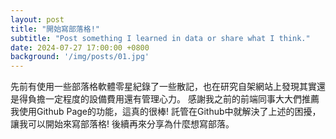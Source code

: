 ```yaml
---
layout: post
title: "開始寫部落格!"
subtitle: "Post something I learned in data or share what I think."
date: 2024-07-27 17:00:00 +0800
background: '/img/posts/01.jpg'
---
```


先前有使用一些部落格軟體零星紀錄了一些散記，也在研究自架網站上發現其實還是得負擔一定程度的設備費用還有管理心力。
感謝我之前的前端同事大大們推薦我使用Github Page的功能，這真的很棒!
託管在Github中就解決了上述的困擾，讓我可以開始來寫部落格!
後續再來分享為什麼想寫部落。